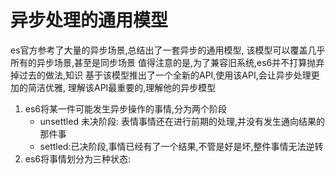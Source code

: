 # 异步处理的通用模型
es官方参考了大量的异步场景,总结出了一套异步的通用模型,
该模型可以覆盖几乎所有的异步场景,甚至是同步场景
值得注意的是,为了兼容旧系统,es6并不打算抛弃掉过去的做法,知识
基于该模型推出了一个全新的API,使用该API,会让异步处理更加的简洁优雅, 
理解该API最重要的,理解他的异步模型
1. es6将某一件可能发生异步操作的事情,分为两个阶段
    * unsettled 未决阶段: 表情事情还在进行前期的处理,并没有发生通向结果的那件事
    * settled:已决阶段,事情已经有了一个结果,不管是好是坏,整件事情无法逆转
2.  es6将事情划分为三种状态:
